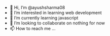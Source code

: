 - 👋 Hi, I’m @ayushsharma08
- 👀 I’m interested in learning web development
- 🌱 I’m currently learning javascript
- 💞️ I’m looking to collaborate on nothing for now 
- 📫 How to reach me ...

<!---
ayushsharma08/ayushsharma08 is a ✨ special ✨ repository because its `README.md` (this file) appears on your GitHub profile.
You can click the Preview link to take a look at your changes.
--->

